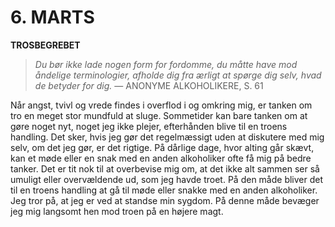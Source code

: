 # 6. MARTS

**TROSBEGREBET**

> *Du bør ikke lade nogen form for fordomme, du måtte have mod åndelige terminologier, afholde dig fra ærligt at spørge dig selv, hvad de betyder for dig.*
> — ANONYME ALKOHOLIKERE, S. 61

Når angst, tvivl og vrede findes i overflod i og omkring mig, er tanken om tro en meget stor mundfuld at sluge. Sommetider kan bare tanken om at gøre noget nyt, noget jeg ikke plejer, efterhånden blive til en troens handling. Det sker, hvis jeg gør det regelmæssigt uden at diskutere med mig selv, om det jeg gør, er det rigtige. På dårlige dage, hvor alting går skævt, kan et møde eller en snak med en anden alkoholiker ofte få mig på bedre tanker. Det er tit nok til at overbevise mig om, at det ikke alt sammen ser så umuligt eller overvældende ud, som jeg havde troet. På den måde bliver det til en troens handling at gå til møde eller snakke med en anden alkoholiker. Jeg tror på, at jeg er ved at standse min sygdom. På denne måde bevæger jeg mig langsomt hen mod troen på en højere magt.
